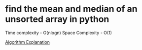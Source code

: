 
# find the mean and median of an unsorted array in python

Time complexity - O(nlogn) 
Space Complexity - O(1)


[Algorithm Explanation](https://www.geeksforgeeks.org/program-for-mean-and-median-of-an-unsorted-array/?ref=lbp)

